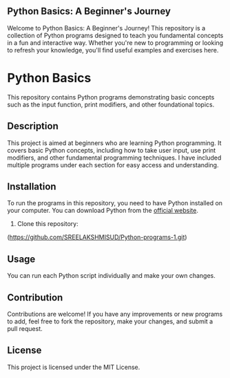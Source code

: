 ## Python Basics: A Beginner's Journey
Welcome to Python Basics: A Beginner's Journey! This repository is a collection of Python programs designed to teach you fundamental concepts in a fun and interactive way. Whether you're new to programming or looking to refresh your knowledge, you'll find useful examples and exercises here.

# Python Basics

This repository contains Python programs demonstrating basic concepts such as the input function, print modifiers, and other foundational topics. 

## Description

This project is aimed at beginners who are learning Python programming. It covers basic Python concepts, including how to take user input, use print modifiers, and other fundamental programming techniques. I have included multiple programs under each section for easy access and understanding.

## Installation

To run the programs in this repository, you need to have Python installed on your computer. You can download Python from the [official website](https://www.python.org/downloads/).

1. Clone this repository:

 (https://github.com/SREELAKSHMISUD/Python-programs-1.git)


## Usage

You can run each Python script individually and make your own changes.

## Contribution

Contributions are welcome! If you have any improvements or new programs to add, feel free to fork the repository, make your changes, and submit a pull request.

## License

This project is licensed under the MIT License.

